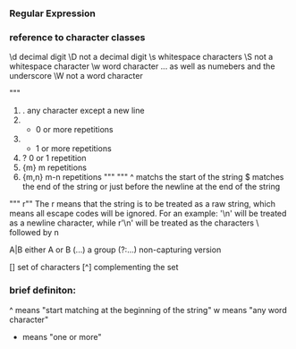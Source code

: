 ### Regular Expression

### reference to character classes
\d  decimal digit 
\D  not a decimal digit
\s  whitespace characters 
\S  not a whitespace character
\w  word character ... as well as numebers and the underscore 
\W  not a word character 


"""
1) .    any character except a new line
2) *    0 or more repetitions
3) +    1 or more repetitions
4) ?    0 or 1 repetition
5) {m}  m repetitions
6) {m,n}    m-n repetitions
"""
"""
^ matchs the start of the string
$ matches the end of the string or just before the newline
  at the end of the string

"""
r"" The r means that the string is to be treated as a raw string,
 which means all escape codes will be ignored. 
 For an example: '\n' will be treated as a newline character, 
 while r'\n' will be treated as the characters \ followed by n

 A|B  either A or B 
 (...)  a group 
 (?:...)  non-capturing version

[]  set of characters
[^] complementing the set 


### brief definiton:
^   means "start matching at the beginning of the string"
w   means "any word character"
+   means "one or more"
